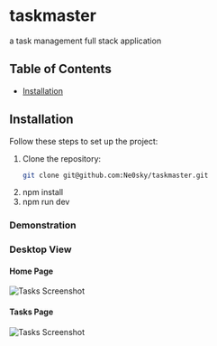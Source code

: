 # taskmaster
a task management full stack application


## Table of Contents

- [Installation](#installation)


## Installation

Follow these steps to set up the project:

1. Clone the repository:
   ```sh
   git clone git@github.com:Ne0sky/taskmaster.git
2. npm install
3. npm run dev

### Demonstration
### Desktop View

#### Home Page


![Tasks Screenshot](https://github.com/Ne0sky/taskmaster/blob/master/demo_images/home.JPG?raw=true)



#### Tasks Page


![Tasks Screenshot](https://github.com/Ne0sky/taskmaster/blob/master/demo_images/tasks.JPG?raw=true)




   
